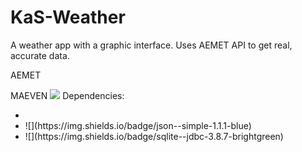 # KaS-Weather
 A weather app with a graphic interface. Uses AEMET API to get real, accurate data.
 
 AEMET
 
 MAEVEN
 ![](https://img.shields.io/badge/unirest--java-3.14.1-red)
 Dependencies:
 <ul>
 <li>  </li>
 <li> ![](https://img.shields.io/badge/json--simple-1.1.1-blue) </li>
 <li> ![](https://img.shields.io/badge/sqlite--jdbc-3.8.7-brightgreen) </li>
 </ul>
 

